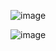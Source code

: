 ![image](https://user-images.githubusercontent.com/81428296/148670817-34bf1336-e6a2-4436-bc5e-c3d12541fa83.png)

![image](https://user-images.githubusercontent.com/81428296/148673512-8d39bdad-b13c-46d6-aee6-8a4085ba5819.png)

